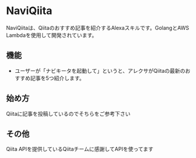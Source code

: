 # NaviQiita

NaviQiitaは、Qiitaのおすすめ記事を紹介するAlexaスキルです。GolangとAWS Lambdaを使用して開発されています。

## 機能

- ユーザーが「ナビキータを起動して」というと、アレクサがQiitaの最新のおすすめ記事を5つ紹介します。

## 始め方

Qiitaに記事を投稿しているのでそちらをご参考下さい

## その他

Qiita APIを提供しているQiitaチームに感謝してAPIを使ってます